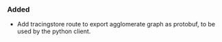 ### Added
- Add tracingstore route to export agglomerate graph as protobuf, to be used by the python client.

